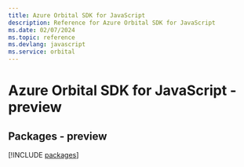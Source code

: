 ```yaml
---
title: Azure Orbital SDK for JavaScript
description: Reference for Azure Orbital SDK for JavaScript
ms.date: 02/07/2024
ms.topic: reference
ms.devlang: javascript
ms.service: orbital
---
```

# Azure Orbital SDK for JavaScript - preview
## Packages - preview
[!INCLUDE [packages](orbital-index.md)]